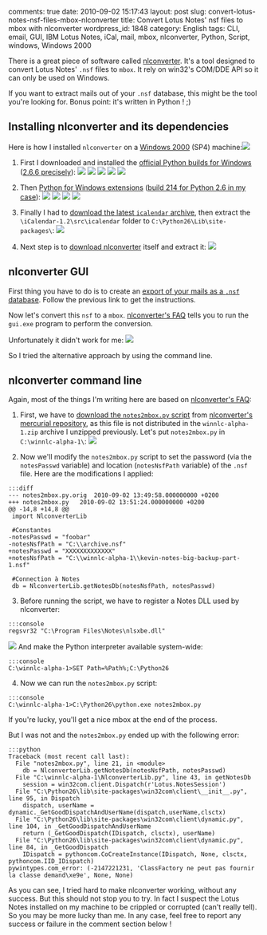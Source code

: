 comments: true
date: 2010-09-02 15:17:43
layout: post
slug: convert-lotus-notes-nsf-files-mbox-nlconverter
title: Convert Lotus Notes' nsf files to mbox with nlconverter
wordpress_id: 1848
category: English
tags: CLI, email, GUI, IBM Lotus Notes, iCal, mail, mbox, nlconverter, Python, Script, windows, Windows 2000

There is a great piece of software called [nlconverter](http://code.google.com/p/nlconverter/). It's a tool designed to convert Lotus Notes' `.nsf` files to `mbox`. It rely on win32's COM/DDE API so it can only be used on Windows.

If you want to extract mails out of your `.nsf` database, this might be the tool you're looking for. Bonus point: it's written in Python ! ;)

## Installing nlconverter and its dependencies

Here is how I installed `nlconverter` on a [Windows 2000](http://www.amazon.com/gp/product/B0006HMWO4/ref=as_li_tf_tl?ie=UTF8&tag=kevideld-20&linkCode=as2&camp=217145&creative=399381&creativeASIN=B0006HMWO4) (SP4) machine:![](http://www.assoc-amazon.com/e/ir?t=kevideld-20&l=as2&o=1&a=B0006HMWO4&camp=217145&creative=399381)

  1. First I downloaded and installed the [official Python builds for Windows](http://www.python.org/download/releases/) ([2.6.6 precisely](http://www.python.org/ftp/python/2.6.6/python-2.6.6.msi)):
[![](http://kevin.deldycke.com/wp-content/uploads/2010/08/001-python-266-install-on-windows-2000-300x255.png)](http://kevin.deldycke.com/wp-content/uploads/2010/08/001-python-266-install-on-windows-2000.png)
[![](http://kevin.deldycke.com/wp-content/uploads/2010/08/002-python-266-install-on-windows-2000-300x255.png)](http://kevin.deldycke.com/wp-content/uploads/2010/08/002-python-266-install-on-windows-2000.png)
[![](http://kevin.deldycke.com/wp-content/uploads/2010/08/003-python-266-install-on-windows-2000-300x255.png)](http://kevin.deldycke.com/wp-content/uploads/2010/08/003-python-266-install-on-windows-2000.png)
[![](http://kevin.deldycke.com/wp-content/uploads/2010/08/004-python-266-install-on-windows-2000-300x255.png)](http://kevin.deldycke.com/wp-content/uploads/2010/08/004-python-266-install-on-windows-2000.png)
[![](http://kevin.deldycke.com/wp-content/uploads/2010/08/005-python-266-install-on-windows-2000-300x255.png)](http://kevin.deldycke.com/wp-content/uploads/2010/08/005-python-266-install-on-windows-2000.png)

  2. Then [Python for Windows extensions](http://sourceforge.net/projects/pywin32/) ([build 214 for Python 2.6 in my case](http://sourceforge.net/projects/pywin32/files/pywin32/Build%20214/pywin32-214.win32-py2.6.exe/download)):
[![](http://kevin.deldycke.com/wp-content/uploads/2010/08/001-pywin32-214-install-on-windows-2000-300x193.png)](http://kevin.deldycke.com/wp-content/uploads/2010/08/001-pywin32-214-install-on-windows-2000.png)
[![](http://kevin.deldycke.com/wp-content/uploads/2010/08/002-pywin32-214-install-on-windows-2000-300x193.png)](http://kevin.deldycke.com/wp-content/uploads/2010/08/002-pywin32-214-install-on-windows-2000.png)
[![](http://kevin.deldycke.com/wp-content/uploads/2010/08/003-pywin32-214-install-on-windows-2000-300x193.png)](http://kevin.deldycke.com/wp-content/uploads/2010/08/003-pywin32-214-install-on-windows-2000.png)
[![](http://kevin.deldycke.com/wp-content/uploads/2010/08/004-pywin32-214-install-on-windows-2000-300x193.png)](http://kevin.deldycke.com/wp-content/uploads/2010/08/004-pywin32-214-install-on-windows-2000.png)

  3. Finally I had to [download the latest `icalendar` archive](http://pypi.python.org/pypi/icalendar), then extract the `\iCalendar-1.2\src\icalendar` folder to `C:\Python26\Lib\site-packages\`:
[![](http://kevin.deldycke.com/wp-content/uploads/2010/08/extract-icalendar-python-package-on-windows-300x217.png)](http://kevin.deldycke.com/wp-content/uploads/2010/08/extract-icalendar-python-package-on-windows.png)

  4. Next step is to [download nlconverter](http://code.google.com/p/nlconverter/downloads) itself and extract it:
[![](http://kevin.deldycke.com/wp-content/uploads/2010/08/nlconverter-install-on-windows-300x214.png)](http://kevin.deldycke.com/wp-content/uploads/2010/08/nlconverter-install-on-windows.png)

## nlconverter GUI

First thing you have to do is to create an [export of your mails as a `.nsf` database](http://kevin.deldycke.com/2010/06/how-to-export-backup-lotus-notes-mails/). Follow the previous link to get the instructions.

Now let's convert this `nsf` to a `mbox`. [nlconverter's FAQ](http://code.google.com/p/nlconverter/wiki/Faq) tells you to run the `gui.exe` program to perform the conversion.

Unfortunately it didn't work for me:
[![](http://kevin.deldycke.com/wp-content/uploads/2010/08/nlconverter-gui-fail-300x91.png)](http://kevin.deldycke.com/wp-content/uploads/2010/08/nlconverter-gui-fail.png)

So I tried the alternative approach by using the command line.

## nlconverter command line

Again, most of the things I'm writing here are based on [nlconverter's FAQ](http://code.google.com/p/nlconverter/wiki/Faq):

  1. First, we have to [download the `notes2mbox.py` script](http://nlconverter.googlecode.com/hg/notes2mbox.py) from [nlconverter's mercurial repository](http://code.google.com/p/nlconverter/source/browse/), as this file is not distributed in the `winnlc-alpha-1.zip` archive I unzipped previously. Let's put `notes2mbox.py` in `C:\winnlc-alpha-1\`:
[![](http://kevin.deldycke.com/wp-content/uploads/2010/09/download-notes2mbox-python-script-300x167.png)](http://kevin.deldycke.com/wp-content/uploads/2010/09/download-notes2mbox-python-script.png)

  2. Now we'll modify the `notes2mbox.py` script to set the password (via the `notesPasswd` variable) and location (`notesNsfPath` variable) of the `.nsf` file. Here are the modifications I applied:

    :::diff
    --- notes2mbox.py.orig	2010-09-02 13:49:58.000000000 +0200
    +++ notes2mbox.py	2010-09-02 13:51:24.000000000 +0200
    @@ -14,8 +14,8 @@
     import NlconverterLib

     #Constantes
    -notesPasswd = "foobar"
    -notesNsfPath = "C:\\archive.nsf"
    +notesPasswd = "XXXXXXXXXXXXX"
    +notesNsfPath = "C:\\winnlc-alpha-1\\kevin-notes-big-backup-part-1.nsf"

     #Connection à Notes
     db = NlconverterLib.getNotesDb(notesNsfPath, notesPasswd)

  3. Before running the script, we have to register a Notes DLL used by nlconverter:

    :::console
    regsvr32 "C:\Program Files\Notes\nlsxbe.dll"

[![](http://kevin.deldycke.com/wp-content/uploads/2010/08/notes-nlsxbe-dll-registered1-300x96.png)](http://kevin.deldycke.com/wp-content/uploads/2010/08/notes-nlsxbe-dll-registered1.png)
And make the Python interpreter available system-wide:

    :::console
    C:\winnlc-alpha-1>SET Path=%Path%;C:\Python26

  4. Now we can run the `notes2mbox.py` script:

    :::console
    C:\winnlc-alpha-1>C:\Python26\python.exe notes2mbox.py

If you're lucky, you'll get a nice mbox at the end of the process.

But I was not and the `notes2mbox.py` ended up with the following error:

    :::python
    Traceback (most recent call last):
      File "notes2mbox.py", line 21, in <module>
        db = NlconverterLib.getNotesDb(notesNsfPath, notesPasswd)
      File "C:\winnlc-alpha-1\NlconverterLib.py", line 43, in getNotesDb
        session = win32com.client.Dispatch(r'Lotus.NotesSession')
      File "C:\Python26\lib\site-packages\win32com\client\__init__.py", line 95, in Dispatch
        dispatch, userName = dynamic._GetGoodDispatchAndUserName(dispatch,userName,clsctx)
      File "C:\Python26\lib\site-packages\win32com\client\dynamic.py", line 104, in _GetGoodDispatchAndUserName
        return (_GetGoodDispatch(IDispatch, clsctx), userName)
      File "C:\Python26\lib\site-packages\win32com\client\dynamic.py", line 84, in _GetGoodDispatch
        IDispatch = pythoncom.CoCreateInstance(IDispatch, None, clsctx, pythoncom.IID_IDispatch)
    pywintypes.com_error: (-2147221231, 'ClassFactory ne peut pas fournir la classe demand\xe9e', None, None)

As you can see, I tried hard to make nlconverter working, without any success. But this should not stop you to try. In fact I suspect the Lotus Notes installed on my machine to be crippled or corrupted (can't really tell). So you may be more lucky than me. In any case, feel free to report any success or failure in the comment section below !
